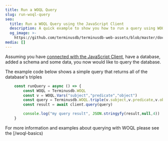 ```yaml
---
title: Run a WOQL Query
slug: run-woql-query
seo:
  title: Run a WOQL Query using the JavaScript Client
  description: A quick example to show you how to run a query using WOQL.
  og_image: >-
    https://github.com/terminusdb/terminusdb-web-assets/blob/master/docs/js-client-use-woql-query.png?raw=true
media: []
---
```


Assuming you have [connected with the JavaScript Client](/docs/connect-with-the-javascript-client/), have a database, added a schema and some data, you now would like to query the database.

The example code below shows a simple query that returns all of the database's triples

```javascript
    const runQuery = async () => {
        const WOQL = Terminusdb.WOQL
        const v = WOQL.Vars("subject","predicate","object")
        const query = Terminusdb.WOQL.triple(v.subject,v.predicate,v.object)
        const result = await client.query(query)

        console.log("my query result", JSON.stringyfy(result,null,4))
    }    
```

For more information and examples about querying with WOQL please see the \[/woql-basics)